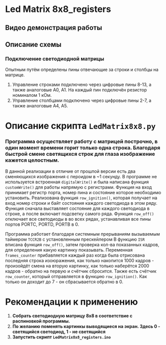 # Led Matrix 8x8_registers

## Видео демонстрация работы


## Описание схемы
### Подключение светодиодной матрицы
Опытным путём определены пины отвечающие за строки и столбцы на матрице. 
1. Управление строками подключено через цифровые пины 8-13, а также
аналоговые A0, A1. На каждый пин подключён резистор номиналом 1 кОм.
2. Управление столбцами подключено через цифровые пины 2-7, а также аналоговые A4, A5.

# Описание скрипта `LedMatrix8x8.py`
### Программа осуществляет работу с матрицей построчно, в один момент времени горит только одна строка. Благодаря быстрой смене светящихся строк для глаза изображение кажется целостным.
В данной реализации в отличие от прошлой версии есть два сменяющихся изображения с пероидом в ~1 секунду.
В программе не используется встроенная `digitalWrite()` и была написана функция `customWrite()` для работы напрямую с регистрами.
Функция на вход принимает регистр порта, номер пина и состояние которое необходимо установить.
Реализована функция `row_ignition()`, которая получает на вход номер строки и байт состояния каждого светодиода в этом ряду.
Функция сначала выставляет состояние для каждого светодиода в строке, а после включает подсветку самого ряда.
Функция `row_off()` отключает все светодиоды в во всех рядах, устанавливая все пины портов PORTC, PORTD, PORTB в 0.

Программа работает благодаря системным прерываниям вызываемым таймером `TCCR2B` с установленным прескейлером
В функцию `ISR` вписана функция `row_off()`, затем проверка кол-ва показанных кадров, для определения какую картинку показывать.
Переменная `frames_counter` прибавляется каждый раз когда была отрисована последняя строка изоюражения, как только накопится 1000 кадров - произойдёт смена
на вторую картинку, как только наберётся 2000 кадров - обратно на первую и счётчик сбросится.
Также есть счётчик `row_counter`, который отправляется в функцию `row_ignition()`. Как только он доходит до 7 - он сбрасывается обратно в 0.

# Рекомендации к применению
1. **Собрать светодиодную матрицу 8х8 в соответствие с распиновкой программы.**
2. **По желанию поменять картинкы выводящиеся на экран. Здесь 0 - светящийся светодиод, 1 - не светящийся**
3. **Запустить скрипт `LedMatrix8x8_registers.ino`**
